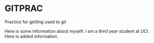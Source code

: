GITPRAC
=======

Practice for getting used to git

Here is some information about myself: i am a third year student at UCI. Here is added information. 
